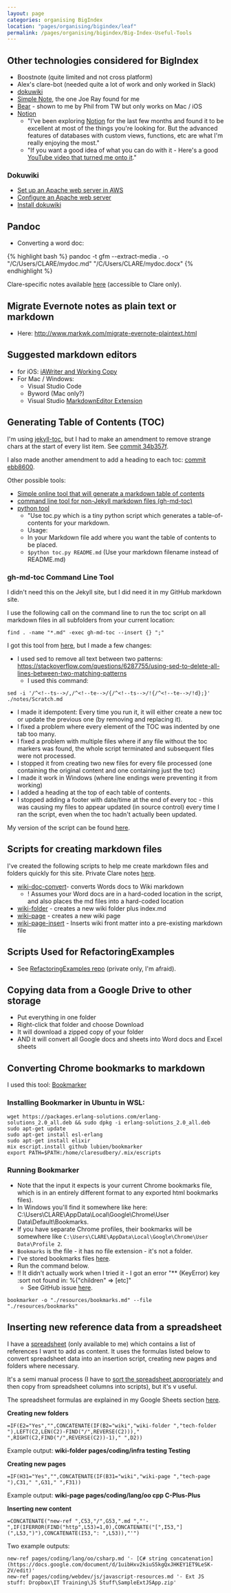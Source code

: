 ```yaml
---
layout: page
categories: organising BigIndex
location: "pages/organising/bigindex/leaf"
permalink: /pages/organising/bigindex/Big-Index-Useful-Tools
---
```

 
## Other technologies considered for BigIndex

- Boostnote (quite limited and not cross platform)
- Alex's clare-bot (needed quite a lot of work and only worked in Slack)
- [dokuwiki](#dokuwiki)
- [Simple Note](https://blog.danhhz.com/simplenote-934cb2a5e50b), the one Joe Ray found for me
- [Bear](https://bear.app/) - shown to me by Phil from TW but only works on Mac / iOS
- [Notion](https://www.notion.so)
  - "I've been exploring [Notion](https://www.notion.so) for the last few months and found it to be excellent at most of the things you're looking for. But the advanced features of databases with custom views, functions, etc are what I'm really enjoying the most."
  - "If you want a good idea of what you can do with it - Here's a good [YouTube video that turned me onto it](https://youtu.be/m9S5I3pWz94)."

### Dokuwiki

- [Set up an Apache web server in AWS](https://docs.aws.amazon.com/efs/latest/ug/wt2-apache-web-server.html)
- [Configure an Apache web server](https://opensource.com/article/18/2/how-configure-apache-web-server)
- [Install dokuwiki](https://www.dokuwiki.org/install)

## Pandoc

* Converting a word doc: 

{% highlight bash %}
pandoc -t gfm --extract-media . -o "/C/Users/CLARE/mydoc.md" "/C/Users/CLARE/mydoc.docx"
{% endhighlight %}

Clare-specific notes available [here](https://github.com/claresudbery/clare-tech/blob/master/organising/BigIndex/Big-Index-Useful-Commands.md) (accessible to Clare only).
		
## Migrate Evernote notes as plain text or markdown
* Here: http://www.markwk.com/migrate-evernote-plaintext.html

## Suggested markdown editors 

- for iOS: [iAWriter and Working Copy](https://thesweetsetup.com/apps/our-favorite-markdown-writing-app-for-the-iphone/)
- For Mac / Windows: 
    - Visual Studio Code
    - Byword (Mac only?)
    - Visual Studio [MarkdownEditor Extension](https://marketplace.visualstudio.com/items?itemName=MadsKristensen.MarkdownEditor)

## Generating Table of Contents (TOC)

I'm using [jekyll-toc](https://github.com/allejo/jekyll-toc/), but I had to make an amendment to remove strange chars at the start of every list item. See [commit 34b357f](https://github.com/claresudbery/clare-wiki-ably/commit/34b357f).

I also made another amendment to add a heading to each toc: [commit ebb8600](https://github.com/claresudbery/clare-wiki-ably/commit/ebb8600).

Other possible tools:

- [Simple online tool that will generate a markdown table of contents](https://ecotrust-canada.github.io/markdown-toc/)
- [command line tool for non-Jekyll markdown files (gh-md-toc)](#gh-md-toc-command-line-tool)    
- [python tool](https://gist.github.com/live-wire/fdcd9adaf4738fcabb0af47a28b7b279)
    - "Use toc.py which is a tiny python script which generates a table-of-contents for your markdown.
    - Usage:
    - In your Markdown file add <toc> where you want the table of contents to be placed.
    - `$python toc.py README.md` (Use your markdown filename instead of README.md)

### gh-md-toc Command Line Tool

I didn't need this on the Jekyll site, but I did need it in my GitHub markdown site.

I use the following call on the command line to run the toc script on all markdown files in all subfolders from your current location:

```
find . -name "*.md" -exec gh-md-toc --insert {} ";"
```

I got this tool from [here](https://github.com/ekalinin/github-markdown-toc), but I made a few changes:

- I used sed to remove all text between two patterns: https://stackoverflow.com/questions/6287755/using-sed-to-delete-all-lines-between-two-matching-patterns
    - I used this command: 
```
sed -i '/^<!--ts-->/,/^<!--te-->/{/^<!--ts-->/!{/^<!--te-->/!d};}' ./notes/Scratch.md
```
- I made it idempotent: Every time you run it, it will either create a new toc or update the previous one (by removing and replacing it).
- I fixed a problem where every element of the TOC was indented by one tab too many.
- I fixed a problem with multiple files where if any file without the toc markers was found, the whole script terminated and subsequent files were not processed.
- I stopped it from creating two new files for every file processed (one containing the original content and one containing just the toc)
- I made it work in Windows (where line endings were preventing it from working)
- I added a heading at the top of each table of contents.
- I stopped adding a footer with date/time at the end of every toc - this was causing my files to appear updated (in source control) every time I ran the script, even when the toc hadn't actually been updated.

My version of the script can be found [here](/resources/gh-md-toc).

## Scripts for creating markdown files

I've created the following scripts to help me create markdown files and folders quickly for this site.
Private Clare notes [here](https://github.com/claresudbery/clare-tech/blob/master/organising/BigIndex/Big-Index-Useful-Commands.md).

- [wiki-doc-convert](/resources/wiki-doc-convert)- converts Words docs to Wiki markdown
  - ! Assumes your Word docs are in a hard-coded location in the script, and also places the md files into a hard-coded location
- [wiki-folder](/resources/wiki-folder) - creates a new wiki folder plus index.md
- [wiki-page](/resources/wiki-page) - creates a new wiki page
- [wiki-page-insert](/resources/wiki-page-insert) - Inserts wiki front matter into a pre-existing markdown file

## Scripts Used for RefactoringExamples

- See [RefactoringExamples repo](https://github.com/claresudbery/RefactoringExamples/blob/master/github-markdown/notes/code-changes.md) (private only, I'm afraid).

## Copying data from a Google Drive to other storage

- Put everything in one folder
- Right-click that folder and choose Download
- It will download a zipped copy of your folder
- AND it will convert all Google docs and sheets into Word docs and Excel sheets

## Converting Chrome bookmarks to markdown

I used this tool: [Bookmarker](https://github.com/lubien/bookmarker)

### Installing Bookmarker in Ubuntu in WSL: 

```
wget https://packages.erlang-solutions.com/erlang-solutions_2.0_all.deb && sudo dpkg -i erlang-solutions_2.0_all.deb
sudo apt-get update
sudo apt-get install esl-erlang
sudo apt-get install elixir
mix escript.install github lubien/bookmarker
export PATH=$PATH:/home/claresudbery/.mix/escripts
```

### Running Bookmarker 

- Note that the input it expects is your current Chrome bookmarks file, which is in an entirely different format to any exported html bookmarks files).  
- In Windows you'll find it somewhere like here: C:\Users\CLARE\AppData\Local\Google\Chrome\User Data\Default\Bookmarks.  
- If you have separate Chrome profiles, their bookmarks will be somewhere like `C:\Users\CLARE\AppData\Local\Google\Chrome\User Data\Profile 2`.  
- `Bookmarks` is the file - it has no file extension - it's not a folder. 
- I've stored bookmarks files [here](https://github.com/claresudbery/clare-tech/tree/master/resources).
- Run the command below.
- !! It didn't actually work when I tried it - I got an error "** (KeyError) key :sort not found in: %{"children" => [etc]"
  - See GitHub issue [here](https://github.com/lubien/bookmarker/issues/23).

```
bookmarker -o "./resources/bookmarks.md" --file "./resources/bookmarks"
```

## Inserting new reference data from a spreadsheet

I have a [spreadsheet]() (only available to me) which contains a list of references I want to add as content. It uses the formulas listed below to convert spreadsheet data into an insertion script, creating new pages and folders where necessary.

It's a semi manual process (I have to [sort the spreadsheet appropriately](/pages/coding/data/Google-Sheets#sorting) and then copy from spreadsheet columns into scripts), but it's v useful.

The spreadsheet formulas are explained in my Google Sheets section [here](/pages/coding/data/Google-Sheets#string-manipulation).

**Creating new folders**

`=IF(E2="Yes","",CONCATENATE(IF(B2="wiki","wiki-folder ","tech-folder "),LEFT(C2,LEN(C2)-FIND("/",REVERSE(C2)))," ",RIGHT(C2,FIND("/",REVERSE(C2))-1)," ",D2))`

Example output: **wiki-folder pages/coding/infra testing Testing**

**Creating new pages**

`=IF(H31="Yes","",CONCATENATE(IF(B31="wiki","wiki-page ","tech-page "),C31," ",G31," ",F31))`

Example output: **wiki-page pages/coding/lang/oo cpp C-Plus-Plus**

**Inserting new content**

`=CONCATENATE("new-ref ",C53,"/",G53,".md ","'- ",IF(IFERROR(FIND("http",L53)=1,0),CONCATENATE("[",I53,"](",L53,")"),CONCATENATE(I53,": ",L53)),"'")`

Two example outputs: 

```
new-ref pages/coding/lang/oo/csharp.md '- [C# string concatenation](https://docs.google.com/document/d/1uibHxv2kiuS5kgQxJHKEY1ET9LeSK-2V/edit)'
new-ref pages/coding/webdev/js/javascript-resources.md '- Ext JS stuff: Dropbox\IT Training\JS Stuff\SampleExtJSApp.zip'
```